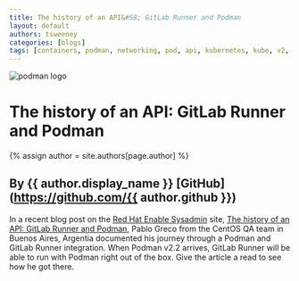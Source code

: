 ```yaml
---
title: The history of an API&#58; GitLab Runner and Podman 
layout: default
authors: tsweeney 
categories: [blogs]
tags: [containers, podman, networking, pod, api, kubernetes, kube, v2, hpc, windows, mac, GitLab, Runner]
---
```

![podman logo](https://podman.io/images/podman.svg)

# The history of an API&#58; GitLab Runner and Podman 
{% assign author = site.authors[page.author] %}
## By {{ author.display_name }} [GitHub](https://github.com/{{ author.github }})

In a recent blog post on the [Red Hat Enable Sysadmin](https://www.redhat.com/sysadmin/) site, [The history of an API: GitLab Runner and Podman](https://www.redhat.com/sysadmin/history-api), Pablo Greco from the CentOS QA team in Buenos Aires, Argentia documented his journey through a Podman and GitLab Runner integration.  When Podman v2.2 arrives, GitLab Runner will be able to run with Podman right out of the box.  Give the article a read to see how he got there. 
